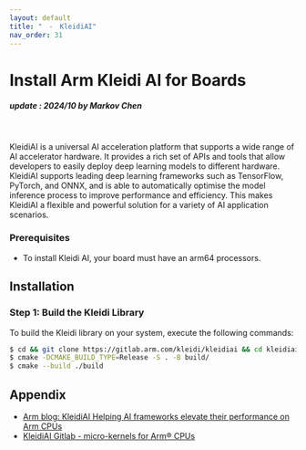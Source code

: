 ```yaml
---
layout: default
title: "　-　KleidiAI"
nav_order: 31
---
```


# Install Arm Kleidi AI for Boards
##### update : 2024/10 by Markov Chen
<br>

KleidiAI is a universal AI acceleration platform that supports a wide range of AI accelerator hardware. It provides a rich set of APIs and tools that allow developers to easily deploy deep learning models to different hardware. KleidiAI supports leading deep learning frameworks such as TensorFlow, PyTorch, and ONNX, and is able to automatically optimise the model inference process to improve performance and efficiency. This makes KleidiAI a flexible and powerful solution for a variety of AI application scenarios.

### Prerequisites
* To install Kleidi AI, your board must have an arm64 processors.

## Installation

### Step 1: Build the Kleidi Library
To build the Kleidi library on your system, execute the following commands:

```bash
$ cd && git clone https://gitlab.arm.com/kleidi/kleidiai && cd kleidiai
$ cmake -DCMAKE_BUILD_TYPE=Release -S . -B build/
$ cmake --build ./build
```

## Appendix

* [Arm blog: KleidiAI Helping AI frameworks elevate their performance on Arm CPUs](https://community.arm.com/arm-community-blogs/b/ai-and-ml-blog/posts/kleidiai)
* [KleidiAI Gitlab - micro-kernels for Arm® CPUs](https://gitlab.arm.com/kleidi/kleidiai)
